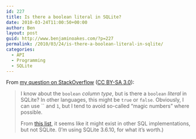 ```yaml
---
id: 227
title: Is there a boolean literal in SQLite?
date: 2010-03-24T11:00:50+00:00
author: Ben
layout: post
guid: http://www.benjaminoakes.com/?p=227
permalink: /2010/03/24/is-there-a-boolean-literal-in-sqlite/
categories:
  - API
  - Programming
  - SQLite
---
```

From [my question on StackOverflow](http://stackoverflow.com/questions/2510652/is-there-a-boolean-literal-in-sqlite) ([CC BY-SA 3.0](http://creativecommons.org/licenses/by-sa/3.0/)):

> I know about the `boolean` _column type_, but is there a `boolean` _literal_ in SQLite? In other languages, this might be `true` or `false`. Obviously, I can use `` and `1`, but I tend to avoid so-called &#8220;magic numbers&#8221; where possible.
> 
> From [this list](http://troels.arvin.dk/db/rdbms/#data_types-boolean), it seems like it might exist in other SQL implementations, but not SQLite. (I&#8217;m using SQLite 3.6.10, for what it&#8217;s worth.)